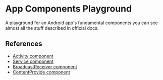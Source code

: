 # App Components Playground
A playground for an Android app's fundamental components you can see almost all the stuff described in official docs.

## References 
- [Activity component](https://developer.android.com/guide/components/activities)
- [Service component](https://developer.android.com/guide/components/services)
- [BroadcastReceiver component](https://developer.android.com/guide/components/broadcasts)
- [ContentProvide component](https://developer.android.com/guide/topics/providers/contacts-provider)
